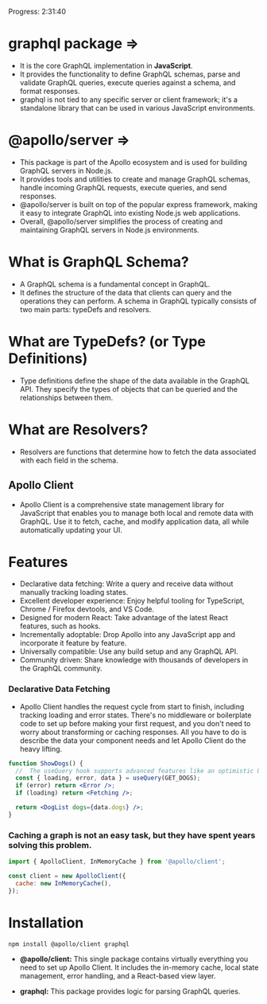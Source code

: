 Progress: 2:31:40

# graphql package =>

- It is the core GraphQL implementation in **JavaScript**.
- It provides the functionality to define GraphQL schemas, parse and validate GraphQL queries, execute queries against a schema, and format responses.
- graphql is not tied to any specific server or client framework; it's a standalone library that can be used in various JavaScript environments.

# @apollo/server =>

- This package is part of the Apollo ecosystem and is used for building GraphQL servers in Node.js.
- It provides tools and utilities to create and manage GraphQL schemas, handle incoming GraphQL requests, execute queries, and send responses.
- @apollo/server is built on top of the popular express framework, making it easy to integrate GraphQL into existing Node.js web applications.
- Overall, @apollo/server simplifies the process of creating and maintaining GraphQL servers in Node.js environments.

# What is GraphQL Schema?

- A GraphQL schema is a fundamental concept in GraphQL.
- It defines the structure of the data that clients can query and the operations they can perform. A schema in GraphQL typically consists of two main parts: typeDefs and resolvers.

# What are TypeDefs? (or Type Definitions)

- Type definitions define the shape of the data available in the GraphQL API. They specify the types of objects that can be queried and the relationships between them.

# What are Resolvers?

- Resolvers are functions that determine how to fetch the data associated with each field in the schema.

## Apollo Client

- Apollo Client is a comprehensive state management library for JavaScript that enables you to manage both local and remote data with GraphQL. Use it to fetch, cache, and modify application data, all while automatically updating your UI.

# Features

- Declarative data fetching: Write a query and receive data without manually tracking loading states.
- Excellent developer experience: Enjoy helpful tooling for TypeScript, Chrome / Firefox devtools, and VS Code.
- Designed for modern React: Take advantage of the latest React features, such as hooks.
- Incrementally adoptable: Drop Apollo into any JavaScript app and incorporate it feature by feature.
- Universally compatible: Use any build setup and any GraphQL API.
- Community driven: Share knowledge with thousands of developers in the GraphQL community.

### Declarative Data Fetching

- Apollo Client handles the request cycle from start to finish, including tracking loading and error states. There's no middleware or boilerplate code to set up before making your first request, and you don't need to worry about transforming or caching responses. All you have to do is describe the data your component needs and let Apollo Client do the heavy lifting.

```jsx
function ShowDogs() {
  //  The useQuery hook supports advanced features like an optimistic UI, refetching, and pagination.
  const { loading, error, data } = useQuery(GET_DOGS);
  if (error) return <Error />;
  if (loading) return <Fetching />;

  return <DogList dogs={data.dogs} />;
}
```

### Caching a graph is not an easy task, but they have spent years solving this problem.

```jsx
import { ApolloClient, InMemoryCache } from '@apollo/client';

const client = new ApolloClient({
  cache: new InMemoryCache(),
});
```

# Installation

```bash
npm install @apollo/client graphql
```

- **@apollo/client:** This single package contains virtually everything you need to set up Apollo Client. It includes the in-memory cache, local state management, error handling, and a React-based view layer.

- **graphql:** This package provides logic for parsing GraphQL queries.
